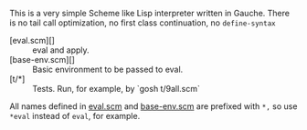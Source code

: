 <!--
Copyright (C) 2011 Hiroki Horiuchi &lt;https://github.com/x19290&gt;

Copying and distribution of this file, with or without modification,
are permitted in any medium without royalty provided the copyright
notice and this notice are preserved.  This file is offered as-is,
without any warranty.

see http://www.gnu.org/licenses/gpl-faq.html#WhatIfWorkIsShort
and http://www.gnu.org/licenses/license-list.html#GNUAllPermissive
!-->

This is a very simple Scheme like Lisp interpreter written in Gauche.
There is no tail call optimization, no first class continuation,
no `define-syntax`

<dl
><dt>[eval.scm][]</dt
><dd>eval and apply.</dd
><dt>[base-env.scm][]</dt
><dd>Basic environment to be passed to eval.</dd
><dt>[t/*]</a></dt
><dd>Tests. Run, for example, by `gosh t/9all.scm`</dd
></dl
>

[eval.scm]: blob/master/eval.scm
[base-env.scm]: /x19290/study-toy-eval/blob/master/base-env.scm
[t/*]: /x19290/study-toy-eval/blob/master/t/

All names defined in [eval.scm][] and [base-env.scm][] are prefixed with `*,`
so use `*eval` instead of `eval`, for example.

